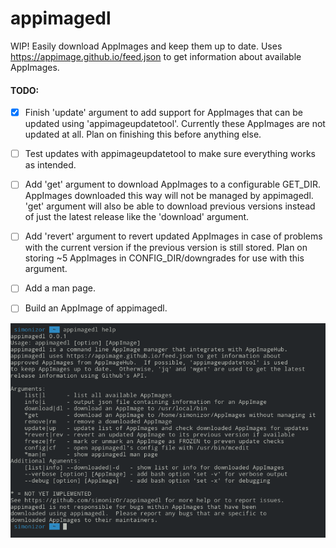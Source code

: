 # appimagedl
WIP! Easily download AppImages and keep them up to date.  Uses https://appimage.github.io/feed.json to get information about available AppImages.

#### TODO:

- [x] Finish 'update' argument to add support for AppImages that can be updated using 'appimageupdatetool'.  Currently these AppImages are not updated at all.  Plan on finishing this before anything else.

- [ ] Test updates with appimageupdatetool to make sure everything works as intended.

- [ ] Add 'get' argument to download AppImages to a configurable GET_DIR.  AppImages downloaded this way will not be managed by appimagedl.  'get' argument will also be able to download previous versions instead of just the latest release like the 'download' argument.

- [ ] Add 'revert' argument to revert updated AppImages in case of problems with the current version if the previous version is still stored.  Plan on storing ~5 AppImages in CONFIG_DIR/downgrades for use with this argument.

- [ ] Add a man page.

- [ ] Build an AppImage of appimagedl.

![appimagedl-screenshot](/Screenshot.png)
